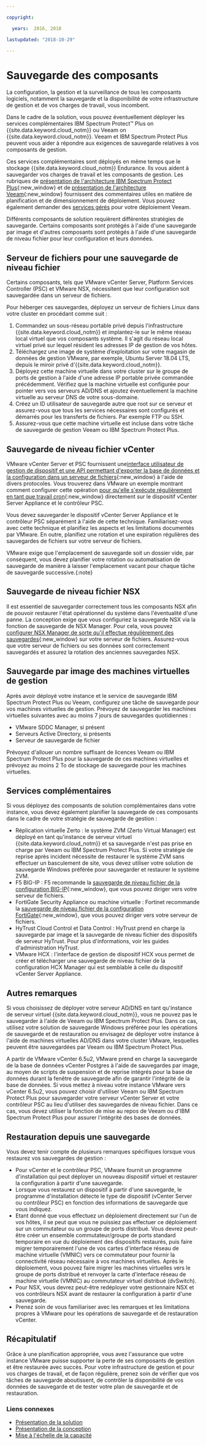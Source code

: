 ```yaml
---

copyright:

  years:  2016, 2018

lastupdated: "2018-10-29"

---
```


# Sauvegarde des composants

La configuration, la gestion et la surveillance de tous les composants logiciels, notamment la sauvegarde et la disponibilité de votre infrastructure de gestion et de vos charges de travail, vous incombent.

Dans le cadre de la solution, vous pouvez éventuellement déployer les services complémentaires IBM Spectrum Protect&trade; Plus on {{site.data.keyword.cloud_notm}} ou Veeam on {{site.data.keyword.cloud_notm}}. Veeam et IBM Spectrum Protect Plus peuvent vous aider à répondre aux exigences de sauvegarde relatives à vos composants de gestion.

Ces services complémentaires sont déployés en même temps que le stockage {{site.data.keyword.cloud_notm}} Endurance. Ils vous aident à sauvegarder vos charges de travail et les composants de gestion. Les rubriques de [présentation de l'architecture IBM Spectrum Protect Plus](https://www.ibm.com/cloud/garage/architectures/implementation/virtualization_backup_spplus){:new_window} et de [présentation de l'architecture Veeam](https://www.ibm.com/cloud/garage/architectures/implementation/virtualization_backup_veeam){:new_window} fournissent des commentaires utiles en matière de planification et de dimensionnement de déploiement. Vous pouvez également demander des [services gérés](https://console.bluemix.net/infrastructure/vmware-solutions/console/gettingstarted/veeam/vcs/managed) pour votre déploiement Veeam.

Différents composants de solution requièrent différentes stratégies de sauvegarde. Certains composants sont protégés à l'aide d'une sauvegarde par image et d'autres composants sont protégés à l'aide d'une sauvegarde de niveau fichier pour leur configuration et leurs données.

## Serveur de fichiers pour une sauvegarde de niveau fichier

Certains composants, tels que VMware vCenter Server, Platform Services Controller (PSC) et VMware NSX, nécessitent que leur configuration soit sauvegardée dans un serveur de fichiers.

Pour héberger ces sauvegardes, déployez un serveur de fichiers Linux dans votre cluster en procédant comme suit :

1. Commandez un sous-réseau portable privé depuis l'infrastructure {{site.data.keyword.cloud_notm}} et implantez-le sur le même réseau local virtuel que vos composants système. Il s'agit du réseau local virtuel privé sur lequel résident les adresses IP de gestion de vos hôtes.
2. Téléchargez une image de système d’exploitation sur votre magasin de données de gestion VMware, par exemple, Ubuntu Server 18.04 LTS, depuis le miroir privé d'{{site.data.keyword.cloud_notm}}.
3. Déployez cette machine virtuelle dans votre cluster sur le groupe de ports de gestion à l'aide d'une adresse IP portable privée commandée précédemment. Vérifiez que la machine virtuelle est configurée pour pointer vers vos serveurs AD/DNS et ajoutez éventuellement la machine virtuelle au serveur DNS de votre sous-domaine.
4. Créez un ID utilisateur de sauvegarde autre que root sur ce serveur et assurez-vous que tous les services nécessaires sont configurés et démarrés pour les transferts de fichiers. Par exemple FTP ou SSH.
5. Assurez-vous que cette machine virtuelle est incluse dans votre tâche de sauvegarde de gestion Veeam ou IBM Spectrum Protect Plus.

## Sauvegarde de niveau fichier vCenter

VMware vCenter Server et PSC fournissent une[interface utilisateur de gestion de dispositif et une API permettant d'exporter la base de données et la configuration dans un serveur de fichiers](https://docs.vmware.com/en/VMware-vSphere/6.5/com.vmware.vsphere.install.doc/GUID-3EAED005-B0A3-40CF-B40D-85AD247D7EA4.html){:new_window} à l'aide de divers protocoles. Vous trouverez dans VMware un exemple montrant comment configurer cette opération [pour qu'elle s'exécute régulièrement en tant que travail cron](https://pubs.vmware.com/vsphere-6-5/index.jsp?topic=%2Fcom.vmware.vsphere.vcsapg-rest.doc%2FGUID-222400F3-678E-4028-874F-1F83036D2E85.html){:new_window} directement sur le dispositif vCenter Server Appliance et le contrôleur PSC.

Vous devez sauvegarder le dispositif vCenter Server Appliance et le contrôleur PSC séparément à l'aide de cette technique. Familiarisez-vous avec cette technique et planifiez les aspects et les limitations documentés par VMware. En outre, planifiez une rotation et une expiration régulières des sauvegardes de fichiers sur votre serveur de fichiers.

VMware exige que l'emplacement de sauvegarde soit un dossier vide, par conséquent, vous devez planifier votre rotation ou automatisation de sauvegarde de manière à laisser l'emplacement vacant pour chaque tâche de sauvegarde successive.{:note}

## Sauvegarde de niveau fichier NSX

Il est essentiel de sauvegarder correctement tous les composants NSX afin de pouvoir restaurer l'état opérationnel du système dans l'éventualité d'une panne. La conception exige que vous configuriez la sauvegarde NSX via la fonction de sauvegarde de NSX Manager. Pour cela, vous pouvez [configurer NSX Manager de sorte qu'il effectue régulièrement des sauvegardes](https://pubs.vmware.com/NSX-6/index.jsp?topic=%2Fcom.vmware.nsx.admin.doc%2FGUID-72EFCAB1-0B10-4007-A44C-09D38CD960D3.html){:new_window} sur votre serveur de fichiers. Assurez-vous que votre serveur de fichiers ou ses données sont correctement sauvegardés et assurez la rotation des anciennes sauvegardes NSX.

## Sauvegarde par image des machines virtuelles de gestion

Après avoir déployé votre instance et le service de sauvegarde IBM Spectrum Protect Plus ou Veeam, configurez une tâche de sauvegarde pour vos machines virtuelles de gestion. Prévoyez de sauvegarder les machines virtuelles suivantes avec au moins 7 jours de sauvegardes quotidiennes :

* VMware SDDC Manager, si présent
* Serveurs Active Directory, si présents
* Serveur de sauvegarde de fichier

Prévoyez d'allouer un nombre suffisant de licences Veeam ou IBM Spectrum Protect Plus pour la sauvegarde de ces machines virtuelles et prévoyez au moins 2 To de stockage de sauvegarde pour les machines virtuelles.

## Services complémentaires

Si vous déployez des composants de solution complémentaires dans votre instance, vous devez également planifier la sauvegarde de ces composants dans le cadre de votre stratégie de sauvegarde de gestion :

* Réplication virtuelle Zerto : le système ZVM (Zerto Virtual Manager) est déployé en tant qu'instance de serveur virtuel {{site.data.keyword.cloud_notm}} et sa sauvegarde n'est pas prise en charge par Veeam ou IBM Spectrum Protect Plus. Si votre stratégie de reprise après incident nécessite de restaurer le système ZVM sans effectuer un basculement de site, vous devez utiliser votre solution de sauvegarde Windows préférée pour sauvegarder et restaurer le système ZVM.
* F5 BIG-IP : F5 recommande la [sauvegarde de niveau fichier de la configuration BIG-IP](https://support.f5.com/csp/article/K13132){:new_window}, que vous pouvez diriger vers votre serveur de fichiers.
* FortiGate Security Appliance ou machine virtuelle : Fortinet recommande la [sauvegarde de niveau fichier de la configuration FortiGate](http://help.fortinet.com/fos50hlp/54/Content/FortiOS/fortigate-best-practices-54/Firmware/Performing_Config_Backup.htm){:new_window}, que vous pouvez diriger vers votre serveur de fichiers.
* HyTrust Cloud Control et Data Control : HyTrust prend en charge la sauvegarde par image et la sauvegarde de niveau fichier des dispositifs de serveur HyTrust. Pour plus d'informations, voir les guides d'administration HyTrust.
* VMware HCX : l'interface de gestion de dispositif HCX vous permet de créer et télécharger une sauvegarde de niveau fichier de la configuration HCX Manager qui est semblable à celle du dispositif vCenter Server Appliance.

## Autres remarques

Si vous choisissez de déployer votre serveur AD/DNS en tant qu'instance de serveur virtuel {{site.data.keyword.cloud_notm}}, vous ne pouvez pas le sauvegarder à l'aide de Veeam ou IBM Spectrum Protect Plus. Dans ce cas, utilisez votre solution de sauvegarde Windows préférée pour les opérations de sauvegarde et de restauration ou envisagez de déployer votre instance à l'aide de machines virtuelles AD/DNS dans votre cluster VMware, lesquelles peuvent être sauvegardées par Veeam ou IBM Spectrum Protect Plus.

A partir de VMware vCenter 6.5u2, VMware prend en charge la sauvegarde de la base de données vCenter Postgres à l'aide de sauvegardes par image, au moyen de scripts de suspension et de reprise intégrés pour la base de données durant la fenêtre de sauvegarde afin de garantir l'intégrité de la base de données. Si vous mettez à niveau votre instance VMware vers vCenter 6.5u2, vous pouvez choisir d'utiliser Veeam ou IBM Spectrum Protect Plus pour sauvegarder votre serveur vCenter Server et votre contrôleur PSC au lieu d'utiliser des sauvegardes de niveau fichier. Dans ce cas, vous devez utiliser la fonction de mise au repos de Veeam ou d'IBM Spectrum Protect Plus pour assurer l'intégrité des bases de données.

## Restauration depuis une sauvegarde

Vous devez tenir compte de plusieurs remarques spécifiques lorsque vous restaurez vos sauvegardes de gestion :

* Pour vCenter et le contrôleur PSC, VMware fournit un programme d'installation qui peut déployer un nouveau dispositif virtuel et restaurer la configuration à partir d'une sauvegarde.
* Lorsque vous restaurez un dispositif à partir d'une sauvegarde, le programme d'installation détecte le type de dispositif (vCenter Server ou contrôleur PSC) en fonction des informations de sauvegarde que vous indiquez.
* Etant donné que vous effectuez un déploiement directement sur l'un de vos hôtes, il se peut que vous ne puissiez pas effectuer ce déploiement sur un commutateur ou un groupe de ports distribué. Vous devrez peut-être créer un ensemble commutateur/groupe de ports standard temporaire en vue du déploiement des dispositifs restaurés, puis faire migrer temporairement l'une de vos cartes d'interface réseau de machine virtuelle (VMNIC) vers ce commutateur pour fournir la connectivité réseau nécessaire à vos machines virtuelles. Après le déploiement, vous pouvez faire migrer les machines virtuelles vers le groupe de ports distribué et renvoyer la carte d'interface réseau de machine virtuelle (VMNIC) au commutateur virtuel distribué (dvSwitch).
* Pour NSX, vous devrez peut-être redéployer votre gestionnaire NSX et vos contrôleurs NSX avant de restaurer la configuration à partir d'une sauvegarde.
* Prenez soin de vous familiariser avec les remarques et les limitations propres à VMware pour les opérations de sauvegarde et de restauration vCenter.

## Récapitulatif

Grâce à une planification appropriée, vous avez l'assurance que votre instance VMware puisse supporter la perte de ses composants de gestion et être restaurée avec succès. Pour votre infrastructure de gestion et pour vos charges de travail, et de façon régulière, prenez soin de vérifier que vos tâches de sauvegarde aboutissent, de contrôler la disponibilité de vos données de sauvegarde et de tester votre plan de sauvegarde et de restauration.

### Liens connexes

* [Présentation de la solution](solution_overview.html)
* [Présentation de la conception](design_overview.html)
* [Mise à l'échelle de la capacité](solution_scaling.html)

